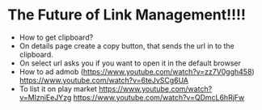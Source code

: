 # The Future of Link Management!!!!
* How to get clipboard?
* On details page create a copy button, that sends the url in to the clipboard.
* On select url asks you if you want to open it in the default browser
* How to ad admob (https://www.youtube.com/watch?v=zz7V0ggh458)
https://www.youtube.com/watch?v=6teJvSCg6UA
* To list it on play market https://www.youtube.com/watch?v=MlzniEeJYzg 
https://www.youtube.com/watch?v=QDmcL6hRjFw
